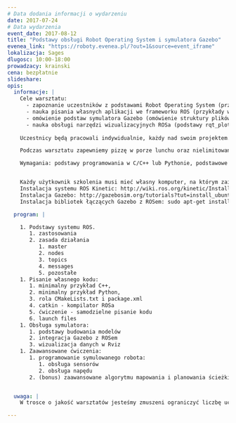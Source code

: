 ```yaml
---
# Data dodania informacji o wydarzeniu
date: 2017-07-24
# Data wydarzenia
event_date: 2017-08-12
title: "Podstawy obsługi Robot Operating System i symulatora Gazebo"
evenea_link: "https://roboty.evenea.pl/?out=1&source=event_iframe"
lokalizacja: Sages
dlugosc: 10:00-18:00
prowadzacy: krainski
cena: bezpłatnie
slideshare:
opis:
  informacje: |
    Cele warsztatu:
      - zapoznanie uczestników z podstawami Robot Operating System (przedstawienie ogólnej idei systemu, omówienie podstawowych narzędzi systemu) 
      - nauka pisania własnych aplikacji we frameworku ROS (przykłady w C++, przykłady w Pythonie)
      - omówienie podstaw symulatora Gazebo (omówienie struktury plików URDF (Universal Robot Description Format),dodawanie wtyczek łączących Gazebo z ROSem)
      - nauka obsługi narzędzi wizualizacyjnych ROSa (podstawy rqt_plot, podstawy rviz, nagrywanie i odtwarzanie sesji za pomocą narzędzia bag).
    
    Uczestnicy będą pracowali indywidualnie, każdy nad swoim projektem. Podczas warsztatu uczestnicy będą mogli nauczyć się jak zaprojektować prostego robota w symulatorze Gazebo, a następnie oprogramować jego ruch z wykorzystaniem bibliotek ROSa. 

    Podczas warsztatu zapewniemy pizzę w porze lunchu oraz nielimitowany dostęp do kawy, herbaty i wody.

    Wymagania: podstawy programowania w C/C++ lub Pythonie, podstawowe ogarnięcie systemu Linux (poruszanie się po katalogach, modyfikowanie plików z wykorzystaniem terminala). 


    Każdy użytkownik szkolenia musi mieć własny komputer, na którym zainstalowany jest system Ubuntu i biblioteki ROSa. Linux może być zainstalowany jako system wirtualny, na przykład przez Virtual Boxa. Polecany jest system Ubuntu 16.04 (ROS Kinetic) lub Ubuntu 14.04 (ROS Jade). Instalacja Linuxa z wykorzystaniem Virtual Boxa: https://askubuntu.com/questions/142549/how-to-install-ubuntu-on-virtualbox
    Instalacja systemu ROS Kinetic: http://wiki.ros.org/kinetic/Installation/Ubuntu
    Instalacja Gazebo: http://gazebosim.org/tutorials?tut=install_ubuntu
    Instalacja bibliotek łączących Gazebo z ROSem: sudo apt-get install ros-kinetic-gazebo-ros-pkgs ros-kinetic-gazebo-ros-control

  program: |

    1. Podstawy systemu ROS.
       1. zastosowania
       2. zasada działania
          1. master
          2. nodes
          3. topics
          4. messages
          5. pozostałe
    1. Pisanie własnego kodu:
       1. minimalny przykład C++,
       2. minimalny przykład Python,
       3. rola CMakeLists.txt i package.xml
       4. catkin - kompilator ROSa
       5. ćwiczenie - samodzielne pisanie kodu
       6. launch files
    1. Obsługa symulatora:
       1. podstawy budowania modelów
       2. integracja Gazebo z ROSem
       3. wizualizacja danych w Rviz
    1. Zaawansowane ćwiczenia:
       1. programowanie symulowanego robota:
          1. obsługa sensorów
          2. obsługa napędu
       2. (bonus) zaawansowane algorytmu mapowania i planowania ścieżki


  uwaga: |
    W trosce o jakość warsztatów jesteśmy zmuszeni ograniczyć liczbę uczestników. **Kwalifikacja odbywa się na podstawie odpowiedzi udzielonych w formularzu zgłoszeniowym oraz - w dalszym kroku - kolejności zgłoszeń.** Potwierdzenie udziału w warsztatach wraz z instrukcją przygotowania środowiska otrzymasz najpóźniej na 7 dni przed planowaną datą wydarzenia.

---
```

